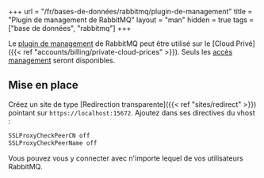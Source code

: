 +++
url = "/fr/bases-de-données/rabbitmq/plugin-de-management"
title = "Plugin de management de RabbitMQ"
layout = "man"
hidden = true
tags = ["base de données", "rabbitmq"]
+++

Le [plugin de management](https://www.rabbitmq.com/management.html) de RabbitMQ peut être utilisé sur le [Cloud Privé]({{< ref "accounts/billing/private-cloud-prices" >}}). Seuls les [accès management](https://www.rabbitmq.com/management.html#permissions) seront disponibles.

## Mise en place

Créez un site de type [Redirection transparente]({{< ref "sites/redirect" >}}) pointant sur `https://localhost:15672`. Ajoutez dans ses directives du vhost :

```txt
SSLProxyCheckPeerCN off
SSLProxyCheckPeerName off
```

Vous pouvez vous y connecter avec n'importe lequel de vos utilisateurs RabbitMQ.
